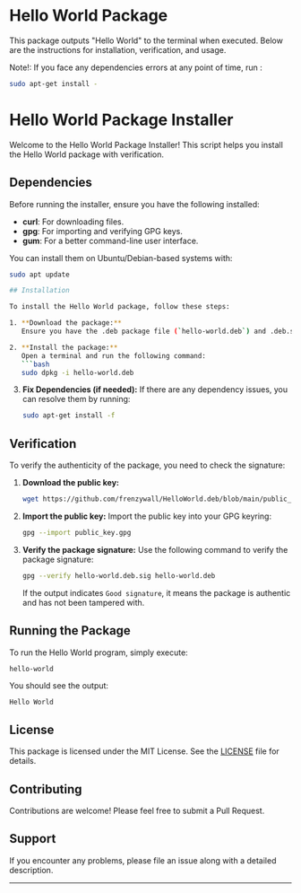 # Hello World Package

This package outputs "Hello World" to the terminal when executed. Below are the instructions for installation, verification, and usage.

Note!: If you face any dependencies errors at any point of time, run :
```bash
sudo apt-get install -
```

# Hello World Package Installer

Welcome to the Hello World Package Installer! This script helps you install the Hello World package with verification.

## Dependencies

Before running the installer, ensure you have the following installed:

- **curl**: For downloading files.
- **gpg**: For importing and verifying GPG keys.
- **gum**: For a better command-line user interface.

You can install them on Ubuntu/Debian-based systems with:

```bash
sudo apt update

## Installation

To install the Hello World package, follow these steps:

1. **Download the package:** 
   Ensure you have the .deb package file (`hello-world.deb`) and .deb.sig(`hello-world.deb.sig`) downloaded to your system.

2. **Install the package:** 
   Open a terminal and run the following command:
   ```bash
   sudo dpkg -i hello-world.deb
   ```

3. **Fix Dependencies (if needed):** 
   If there are any dependency issues, you can resolve them by running:
   ```bash
   sudo apt-get install -f
   ```

## Verification

To verify the authenticity of the package, you need to check the signature:

1. **Download the public key:** 

   ```bash
   wget https://github.com/frenzywall/HelloWorld.deb/blob/main/public_key.gpg
   ```
   

2. **Import the public key:** 
   Import the public key into your GPG keyring:
   ```bash
   gpg --import public_key.gpg
   ```

3. **Verify the package signature:** 
   Use the following command to verify the package signature:
   ```bash
   gpg --verify hello-world.deb.sig hello-world.deb
   ```
   If the output indicates `Good signature`, it means the package is authentic and has not been tampered with.

## Running the Package

To run the Hello World program, simply execute:

```bash
hello-world
```

You should see the output:
```
Hello World
```

## License

This package is licensed under the MIT License. See the [LICENSE](LICENSE) file for details.

## Contributing

Contributions are welcome! Please feel free to submit a Pull Request.

## Support

If you encounter any problems, please file an issue along with a detailed description.

---

